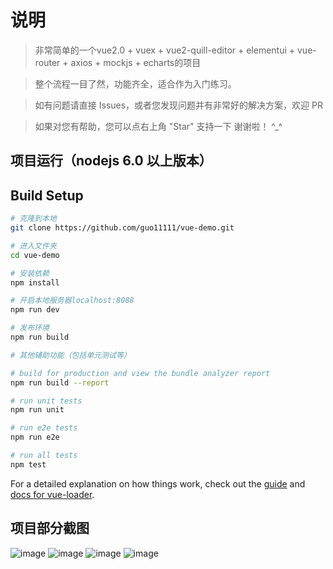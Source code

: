 # 说明

> 非常简单的一个vue2.0 + vuex + vue2-quill-editor + elementui + vue-router + axios + mockjs + echarts的项目

> 整个流程一目了然，功能齐全，适合作为入门练习。

> 如有问题请直接 Issues，或者您发现问题并有非常好的解决方案，欢迎 PR

> 如果对您有帮助，您可以点右上角 "Star" 支持一下 谢谢啦！ ^_^

## 项目运行（nodejs 6.0 以上版本）


## Build Setup

``` bash
# 克隆到本地
git clone https://github.com/guo11111/vue-demo.git

# 进入文件夹
cd vue-demo

# 安装依赖
npm install

# 开启本地服务器localhost:8088
npm run dev

# 发布环境
npm run build

# 其他辅助功能（包括单元测试等）

# build for production and view the bundle analyzer report
npm run build --report

# run unit tests
npm run unit

# run e2e tests
npm run e2e

# run all tests
npm test
```

For a detailed explanation on how things work, check out the [guide](http://vuejs-templates.github.io/webpack/) and [docs for vue-loader](http://vuejs.github.io/vue-loader).

## 项目部分截图
![image](https://github.com/guo11111/vue2-demo/blob/master/static/images/img1.png)
![image](https://github.com/guo11111/vue2-demo/blob/master/static/images/img2.jpg)
![image](https://github.com/guo11111/vue2-demo/blob/master/static/images/img3.jpg)
![image](https://github.com/guo11111/vue2-demo/blob/master/static/images/img4.jpg)


